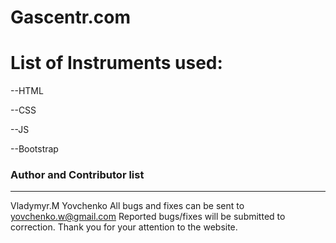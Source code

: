 # Gascentr.com
# List of Instruments used:

--HTML

--CSS

--JS

--Bootstrap

### Author and Contributor list 
---------------------------
Vladymyr.M Yovchenko
All bugs and fixes can be sent to yovchenko.w@gmail.com
Reported bugs/fixes will be submitted to correction.
Thank you for your attention to the website.
